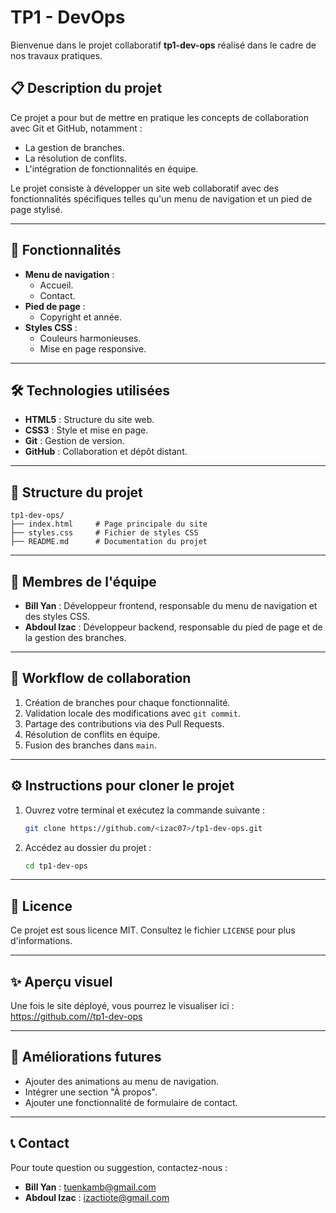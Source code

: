 # TP1 - DevOps

Bienvenue dans le projet collaboratif **tp1-dev-ops** réalisé dans le cadre de nos travaux pratiques.

## 📋 Description du projet
Ce projet a pour but de mettre en pratique les concepts de collaboration avec Git et GitHub, notamment :
- La gestion de branches.
- La résolution de conflits.
- L'intégration de fonctionnalités en équipe.

Le projet consiste à développer un site web collaboratif avec des fonctionnalités spécifiques telles qu'un menu de navigation et un pied de page stylisé.

---

## 🚀 Fonctionnalités
- **Menu de navigation** : 
  - Accueil.
  - Contact.
- **Pied de page** :
  - Copyright et année.
- **Styles CSS** :
  - Couleurs harmonieuses.
  - Mise en page responsive.

---

## 🛠️ Technologies utilisées
- **HTML5** : Structure du site web.
- **CSS3** : Style et mise en page.
- **Git** : Gestion de version.
- **GitHub** : Collaboration et dépôt distant.

---

## 📂 Structure du projet
```
tp1-dev-ops/
├── index.html     # Page principale du site
├── styles.css     # Fichier de styles CSS
├── README.md      # Documentation du projet
```

---

## 👥 Membres de l'équipe
- **Bill Yan** : Développeur frontend, responsable du menu de navigation et des styles CSS.
- **Abdoul Izac** : Développeur backend, responsable du pied de page et de la gestion des branches.

---

## 🔄 Workflow de collaboration
1. Création de branches pour chaque fonctionnalité.
2. Validation locale des modifications avec `git commit`.
3. Partage des contributions via des Pull Requests.
4. Résolution de conflits en équipe.
5. Fusion des branches dans `main`.

---

## ⚙️ Instructions pour cloner le projet
1. Ouvrez votre terminal et exécutez la commande suivante :
   ```bash
   git clone https://github.com/<izac07>/tp1-dev-ops.git

2. Accédez au dossier du projet :
   ```bash
   cd tp1-dev-ops
   ```

---

## 📄 Licence
Ce projet est sous licence MIT. Consultez le fichier `LICENSE` pour plus d'informations.

---

## ✨ Aperçu visuel
Une fois le site déployé, vous pourrez le visualiser ici :
[https://github.com/<bill-yan>/tp1-dev-ops](https://github.com/<izac07>/tp1-dev-ops)

---

## 🔧 Améliorations futures
- Ajouter des animations au menu de navigation.
- Intégrer une section "À propos".
- Ajouter une fonctionnalité de formulaire de contact.

---

## 📞 Contact
Pour toute question ou suggestion, contactez-nous :
- **Bill Yan** : tuenkamb@gmail.com
- **Abdoul Izac** : izactiote@gmail.com
